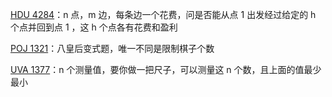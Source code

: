 [HDU 4284](https://github.com/Hapoa/Accepted/blob/master/14%20-%20dfs%26bfs/001%20-%20HDU%204284.md)：n 点，m 边，每条边一个花费，问是否能从点 1 出发经过给定的 h 个点并回到点 1 ，这 h 个点各有花费和盈利

[POJ 1321](https://github.com/Hapoa/Accepted/blob/master/14%20-%20dfs%26bfs/002%20-%20POJ%201321.md)：八皇后变式题，唯一不同是限制棋子个数

[UVA 1377](https://github.com/Hapoa/Accepted/blob/master/14%20-%20dfs%26bfs/003%20-%20UVA%201377.md)：n 个测量值，要你做一把尺子，可以测量这 n 个数，且上面的值最少最小


















